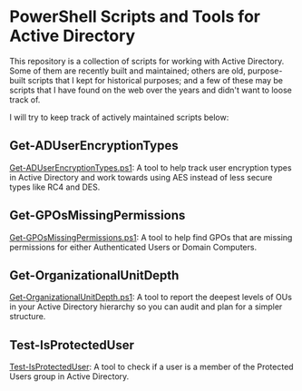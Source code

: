 # PowerShell Scripts and Tools for Active Directory

This repository is a collection of scripts for working with Active Directory. Some of them are recently built and
maintained; others are old, purpose-built scripts that I kept for historical purposes; and a few of these may be
scripts that I have found on the web over the years and didn't want to loose track of.

I will try to keep track of actively maintained scripts below:

## Get-ADUserEncryptionTypes

[Get-ADUserEncryptionTypes.ps1](./Get-ADUserEncryptionTypes.ps1): A tool to help track user encryption types in Active Directory and work towards using AES instead of less secure types like RC4 and DES.

## Get-GPOsMissingPermissions

[Get-GPOsMissingPermissions.ps1](./Get-GPOsMissingPermissions.ps1): A tool to help find GPOs that are missing permissions for either Authenticated Users or Domain Computers.

## Get-OrganizationalUnitDepth

[Get-OrganizationalUnitDepth.ps1](./Get-OrganizationalUnitDepth.ps1): A tool to report the deepest levels of OUs in your Active Directory hierarchy so you can audit and plan for a simpler structure.

## Test-IsProtectedUser

[Test-IsProtectedUser](./Test-IsProtectedUser.ps1): A tool to check if a user is a member of the Protected Users group in Active Directory.
